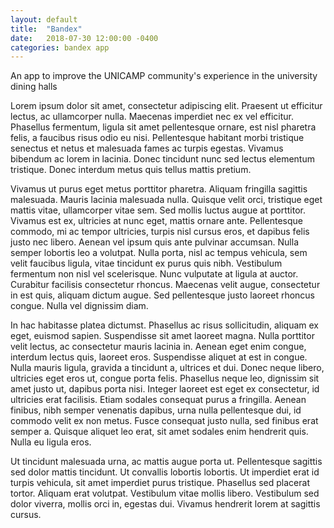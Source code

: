 ```yaml
---
layout: default
title:  "Bandex"
date:   2018-07-30 12:00:00 -0400
categories: bandex app
---
```



An app to improve the UNICAMP community's experience in the university dining halls



Lorem ipsum dolor sit amet, consectetur adipiscing elit. Praesent ut efficitur lectus, ac ullamcorper nulla. Maecenas imperdiet nec ex vel efficitur. Phasellus fermentum, ligula sit amet pellentesque ornare, est nisl pharetra felis, a faucibus risus odio eu nisi. Pellentesque habitant morbi tristique senectus et netus et malesuada fames ac turpis egestas. Vivamus bibendum ac lorem in lacinia. Donec tincidunt nunc sed lectus elementum tristique. Donec interdum metus quis tellus mattis pretium.

Vivamus ut purus eget metus porttitor pharetra. Aliquam fringilla sagittis malesuada. Mauris lacinia malesuada nulla. Quisque velit orci, tristique eget mattis vitae, ullamcorper vitae sem. Sed mollis luctus augue at porttitor. Vivamus est ex, ultricies at nunc eget, mattis ornare ante. Pellentesque commodo, mi ac tempor ultricies, turpis nisl cursus eros, et dapibus felis justo nec libero. Aenean vel ipsum quis ante pulvinar accumsan. Nulla semper lobortis leo a volutpat. Nulla porta, nisl ac tempus vehicula, sem velit faucibus ligula, vitae tincidunt ex purus quis nibh. Vestibulum fermentum non nisl vel scelerisque. Nunc vulputate at ligula at auctor. Curabitur facilisis consectetur rhoncus. Maecenas velit augue, consectetur in est quis, aliquam dictum augue. Sed pellentesque justo laoreet rhoncus congue. Nulla vel dignissim diam.

In hac habitasse platea dictumst. Phasellus ac risus sollicitudin, aliquam ex eget, euismod sapien. Suspendisse sit amet laoreet magna. Nulla porttitor velit lectus, ac consectetur mauris lacinia in. Aenean eget enim congue, interdum lectus quis, laoreet eros. Suspendisse aliquet at est in congue. Nulla mauris ligula, gravida a tincidunt a, ultrices et dui. Donec neque libero, ultricies eget eros ut, congue porta felis. Phasellus neque leo, dignissim sit amet justo ut, dapibus porta nisi. Integer laoreet est eget ex consectetur, id ultricies erat facilisis. Etiam sodales consequat purus a fringilla. Aenean finibus, nibh semper venenatis dapibus, urna nulla pellentesque dui, id commodo velit ex non metus. Fusce consequat justo nulla, sed finibus erat semper a. Quisque aliquet leo erat, sit amet sodales enim hendrerit quis. Nulla eu ligula eros.

Ut tincidunt malesuada urna, ac mattis augue porta ut. Pellentesque sagittis sed dolor mattis tincidunt. Ut convallis lobortis lobortis. Ut imperdiet erat id turpis vehicula, sit amet imperdiet purus tristique. Phasellus sed placerat tortor. Aliquam erat volutpat. Vestibulum vitae mollis libero. Vestibulum sed dolor viverra, mollis orci in, egestas dui. Vivamus hendrerit lorem at sagittis cursus.
